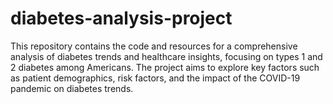 # diabetes-analysis-project
This repository contains the code and resources for a comprehensive analysis of diabetes trends and healthcare insights, focusing on types 1 and 2 diabetes among Americans. The project aims to explore key factors such as patient demographics, risk factors, and the impact of the COVID-19 pandemic on diabetes trends.
